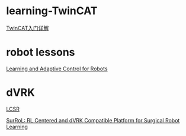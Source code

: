 # learning-TwinCAT

[TwinCAT入门详解](http://www.siemcon.com/index.php?m=content&c=index&a=show&catid=39&id=1934)


# robot lessons
[Learning and Adaptive Control for Robots](https://www.epfl.ch/labs/lasa/mit-press-book-learning/#mit-book-table)


# dVRK
[LCSR](http://jhu-lcsr.github.io/software)

[SurRoL: RL Centered and dVRK Compatible Platform for Surgical Robot Learning](https://med-air.github.io/SurRoL)






